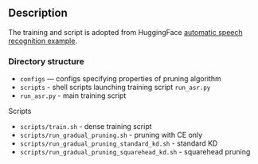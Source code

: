 ## Description

The training and script is adopted from HuggingFace [automatic speech recognition example](https://github.com/huggingface/transformers/tree/main/examples/pytorch/speech-recognition). 

### Directory structure

- `configs` — configs specifying properties of pruning algorithm
- `scripts` - shell scripts launching training script `run_asr.py`
- `run_asr.py` - main training script

Scripts

- `scripts/train.sh` - dense training script
- `scripts/run_gradual_pruning.sh` - pruning with CE only
- `scripts/run_gradual_pruning_standard_kd.sh` - standard KD
- `scripts/run_gradual_pruning_squarehead_kd.sh` - squarehead pruning